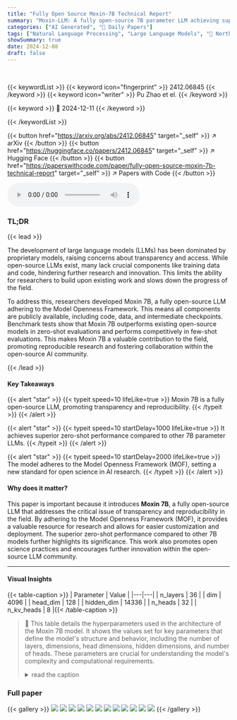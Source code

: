 ```yaml
---
title: "Fully Open Source Moxin-7B Technical Report"
summary: "Moxin-LLM: A fully open-source 7B parameter LLM achieving superior zero-shot performance, promoting transparency and reproducibility in AI research."
categories: ["AI Generated", "🤗 Daily Papers"]
tags: ["Natural Language Processing", "Large Language Models", "🏢 Northeastern University",]
showSummary: true
date: 2024-12-08
draft: false
---
```


<br>

{{< keywordList >}}
{{< keyword icon="fingerprint" >}} 2412.06845 {{< /keyword >}}
{{< keyword icon="writer" >}} Pu Zhao et el. {{< /keyword >}}
 
{{< keyword >}} 🤗 2024-12-11 {{< /keyword >}}
 
{{< /keywordList >}}

{{< button href="https://arxiv.org/abs/2412.06845" target="_self" >}}
↗ arXiv
{{< /button >}}
{{< button href="https://huggingface.co/papers/2412.06845" target="_self" >}}
↗ Hugging Face
{{< /button >}}
{{< button href="https://paperswithcode.com/paper/fully-open-source-moxin-7b-technical-report" target="_self" >}}
↗ Papers with Code
{{< /button >}}



<audio controls>
    <source src="https://ai-paper-reviewer.com/2412.06845/podcast.wav" type="audio/wav">
    Your browser does not support the audio element.
</audio>


### TL;DR


{{< lead >}}

The development of large language models (LLMs) has been dominated by proprietary models, raising concerns about transparency and access. While open-source LLMs exist, many lack crucial components like training data and code, hindering further research and innovation.  This limits the ability for researchers to build upon existing work and slows down the progress of the field. 



To address this, researchers developed Moxin 7B, a fully open-source LLM adhering to the Model Openness Framework. This means all components are publicly available, including code, data, and intermediate checkpoints.  Benchmark tests show that Moxin 7B outperforms existing open-source models in zero-shot evaluations and performs competitively in few-shot evaluations. This makes Moxin 7B a valuable contribution to the field,  promoting reproducible research and fostering collaboration within the open-source AI community.

{{< /lead >}}


#### Key Takeaways

{{< alert "star" >}}
{{< typeit speed=10 lifeLike=true >}} Moxin 7B is a fully open-source LLM, promoting transparency and reproducibility. {{< /typeit >}}
{{< /alert >}}

{{< alert "star" >}}
{{< typeit speed=10 startDelay=1000 lifeLike=true >}} It achieves superior zero-shot performance compared to other 7B parameter LLMs. {{< /typeit >}}
{{< /alert >}}

{{< alert "star" >}}
{{< typeit speed=10 startDelay=2000 lifeLike=true >}} The model adheres to the Model Openness Framework (MOF), setting a new standard for open science in AI research. {{< /typeit >}}
{{< /alert >}}

#### Why does it matter?
This paper is important because it introduces **Moxin 7B**, a fully open-source LLM that addresses the critical issue of transparency and reproducibility in the field.  By adhering to the Model Openness Framework (MOF), it provides a valuable resource for research and allows for easier customization and deployment. The superior zero-shot performance compared to other 7B models further highlights its significance. This work also promotes open science practices and encourages further innovation within the open-source LLM community.

------
#### Visual Insights





{{< table-caption >}}
| Parameter | Value |
|---|---| 
| n_layers | 36 |
| dim | 4096 |
| head_dim | 128 |
| hidden_dim | 14336 |
| n_heads | 32 |
| n_kv_heads | 8 |{{< /table-caption >}}

> 🔼 This table details the hyperparameters used in the architecture of the Moxin 7B model.  It shows the values set for key parameters that define the model's structure and behavior, including the number of layers, dimensions, head dimensions, hidden dimensions, and number of heads. These parameters are crucial for understanding the model's complexity and computational requirements.
> <details>
> <summary>read the caption</summary>
> Table 1: Parameter setting.
> </details>





### Full paper

{{< gallery >}}
<img src="https://ai-paper-reviewer.com/2412.06845/1.png" class="grid-w50 md:grid-w33 xl:grid-w25" />
<img src="https://ai-paper-reviewer.com/2412.06845/2.png" class="grid-w50 md:grid-w33 xl:grid-w25" />
<img src="https://ai-paper-reviewer.com/2412.06845/3.png" class="grid-w50 md:grid-w33 xl:grid-w25" />
<img src="https://ai-paper-reviewer.com/2412.06845/4.png" class="grid-w50 md:grid-w33 xl:grid-w25" />
<img src="https://ai-paper-reviewer.com/2412.06845/5.png" class="grid-w50 md:grid-w33 xl:grid-w25" />
<img src="https://ai-paper-reviewer.com/2412.06845/6.png" class="grid-w50 md:grid-w33 xl:grid-w25" />
<img src="https://ai-paper-reviewer.com/2412.06845/7.png" class="grid-w50 md:grid-w33 xl:grid-w25" />
<img src="https://ai-paper-reviewer.com/2412.06845/8.png" class="grid-w50 md:grid-w33 xl:grid-w25" />
<img src="https://ai-paper-reviewer.com/2412.06845/9.png" class="grid-w50 md:grid-w33 xl:grid-w25" />
<img src="https://ai-paper-reviewer.com/2412.06845/10.png" class="grid-w50 md:grid-w33 xl:grid-w25" />
<img src="https://ai-paper-reviewer.com/2412.06845/11.png" class="grid-w50 md:grid-w33 xl:grid-w25" />
<img src="https://ai-paper-reviewer.com/2412.06845/12.png" class="grid-w50 md:grid-w33 xl:grid-w25" />
{{< /gallery >}}